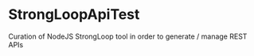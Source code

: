 StrongLoopApiTest
=================

Curation of NodeJS StrongLoop tool in order to generate / manage REST APIs
